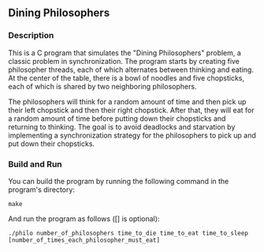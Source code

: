 ## Dining Philosophers

### Description
This is a C program that simulates the "Dining Philosophers" problem, a classic problem in synchronization. The program starts by creating five philosopher threads, each of which alternates between thinking and eating. At the center of the table, there is a bowl of noodles and five chopsticks, each of which is shared by two neighboring philosophers.

The philosophers will think for a random amount of time and then pick up their left chopstick and then their right chopstick. After that, they will eat for a random amount of time before putting down their chopsticks and returning to thinking. The goal is to avoid deadlocks and starvation by implementing a synchronization strategy for the philosophers to pick up and put down their chopsticks.

### Build and Run
You can build the program by running the following command in the program's directory:
```
make
```
And run the program as follows ([] is optional):
```
./philo number_of_philosophers time_to_die time_to_eat time_to_sleep [number_of_times_each_philosopher_must_eat]
```
